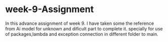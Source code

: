 # week-9-Assignment
In this advance assignment of week 9. I have taken some the reference from Ai model for unknown and dificult part to complete it. specially for use of packages,lambda and exception connection in different folder to main.  
